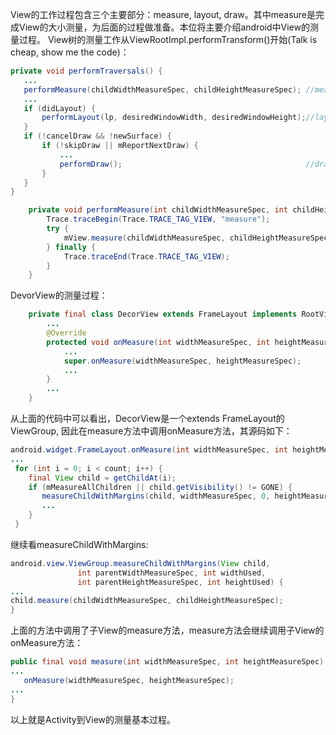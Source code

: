 View的工作过程包含三个主要部分：measure, layout, draw。其中measure是完成View的大小测量，为后面的过程做准备。本位将主要介绍android中View的测量过程。
View树的测量工作从ViewRootImpl.performTransform()开始(Talk is cheap, show me the code)：
``` Java
private void performTraversals() {
   ...
   performMeasure(childWidthMeasureSpec, childHeightMeasureSpec); //measure start
   ...
   if (didLayout) {
       performLayout(lp, desiredWindowWidth, desiredWindowHeight);//layout start
   }
   if (!cancelDraw && !newSurface) {
       if (!skipDraw || mReportNextDraw) {
           ...
           performDraw();                                         //draw start
       }
   }
}
```

``` Java
    private void performMeasure(int childWidthMeasureSpec, int childHeightMeasureSpec) {
        Trace.traceBegin(Trace.TRACE_TAG_VIEW, "measure");
        try {
            mView.measure(childWidthMeasureSpec, childHeightMeasureSpec);
        } finally {
            Trace.traceEnd(Trace.TRACE_TAG_VIEW);
        }
    }
```

DevorView的测量过程：
``` Java
    private final class DecorView extends FrameLayout implements RootViewSurfaceTaker {
        ...
        @Override
        protected void onMeasure(int widthMeasureSpec, int heightMeasureSpec) {
            ...
            super.onMeasure(widthMeasureSpec, heightMeasureSpec);
            ...
        }
        ...
    }
```
从上面的代码中可以看出，DecorView是一个extends FrameLayout的ViewGroup, 因此在measure方法中调用onMeasure方法，其源码如下：
``` Java
android.widget.FrameLayout.onMeasure(int widthMeasureSpec, int heightMeasureSpec) {
...
 for (int i = 0; i < count; i++) {
    final View child = getChildAt(i);
    if (mMeasureAllChildren || child.getVisibility() != GONE) {
       measureChildWithMargins(child, widthMeasureSpec, 0, heightMeasureSpec, 0);
       ...
    }
 }
```
继续看measureChildWithMargins:
``` Java
android.view.ViewGroup.measureChildWithMargins(View child,
               int parentWidthMeasureSpec, int widthUsed,
               int parentHeightMeasureSpec, int heightUsed) {
...
child.measure(childWidthMeasureSpec, childHeightMeasureSpec);
}
```

上面的方法中调用了子View的measure方法，measure方法会继续调用子View的onMeasure方法：
``` Java
public final void measure(int widthMeasureSpec, int heightMeasureSpec) {
...
   onMeasure(widthMeasureSpec, heightMeasureSpec);
...
}
```
以上就是Activity到View的测量基本过程。
